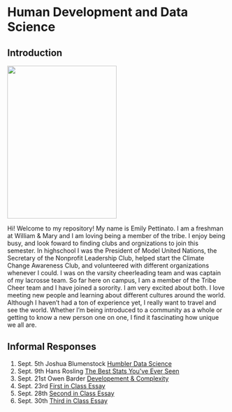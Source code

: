 # Human Development and Data Science
## Introduction
<img src="https://user-images.githubusercontent.com/89988142/133652024-2420e019-eb34-412c-96e2-6c56bffc0c50.jpeg" width="250" height="350">

Hi! Welcome to my repository! My name is Emily Pettinato. I am a freshman at William & Mary and  I am loving being a member of the tribe. I enjoy being busy, and look foward to finding clubs and orgnizations to join this semester. In highschool I was the President of Model United Nations, the Secretary of the Nonprofit Leadership Club, helped start the Climate Change Awareness Club, and volunteered with different organizations whenever I could. I was on the varsity cheerleading team and was captain of my lacrosse team. So far here on campus, I am a member of the Tribe Cheer team and I have joined a sorority. I am very excited about both. I love meeting new people and learning about different cultures around the world. Although I haven’t had a ton of experience yet, I really want to travel and see the world. Whether I’m being introduced to a community as a whole or getting to know a new person one on one, I find it fascinating how unique we all are.

## Informal Responses

1. Sept. 5th Joshua Blumenstock [Humbler Data Science](blumenstock.md)
2. Sept. 9th Hans Rosling [The Best Stats You've Ever Seen](rosling.md)
3. Sept. 21st Owen Barder [Developement & Complexity](barder.md)
4. Sept. 23rd [First in Class Essay](classone.md)
5. Sept. 28th [Second in Class Essay](classtwo.md)
6. Sept. 30th [Third in Class Essay](classthree.md)
